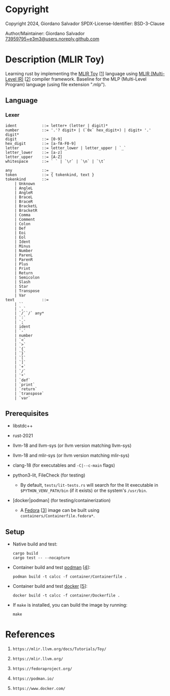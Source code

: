 #  Copyright

Copyright 2024, Giordano Salvador
SPDX-License-Identifier: BSD-3-Clause

Author/Maintainer:  Giordano Salvador <73959795+e3m3@users.noreply.github.com>


#  Description (MLIR Toy)
Learning rust by implementing the [MLIR Toy][1] [[1]] language using
    [MLIR (Multi-Level IR)][2] [[2]] compiler framework.
Baseline for the MLP (Multi-Level Program) language (using file extension ".mlp").

##  Language

### Lexer

```text
ident           ::= letter+ (letter | digit)*
number          ::= '.'? digit+ | (`0x` hex_digit+) | digit+ '.' digit*
digit           ::= [0-9]
hex_digit       ::= [a-fA-F0-9]
letter          ::= letter_lower | letter_upper | `_`
letter_lower    ::= [a-z]
letter_upper    ::= [A-Z]
whitespace      ::= ` ` | `\r` | `\n` | `\t`

any             ::= _
token           ::= { tokenkind, text }
tokenkind       ::=
    | Unknown
    | AngleL
    | AngleR
    | BraceL
    | BraceR
    | BracketL
    | BracketR
    | Comma
    | Comment
    | Colon
    | Def
    | Eoi
    | Eol
    | Ident
    | Minus
    | Number
    | ParenL
    | ParenR
    | Plus
    | Print
    | Return
    | Semicolon
    | Slash
    | Star
    | Transpose
    | Var
text            ::=
    | ``
    | `,`
    | `/``/` any*
    | `:`
    | `;`
    | ident
    | `-`
    | number
    | `<`
    | `>`
    | `{`
    | `}`
    | `[`
    | `]`
    | `+`
    | `/`
    | `*`
    | `def`
    | `print`
    | `return`
    | `transpose`
    | `var`
```

##  Prerequisites

*   libstdc++

*   rust-2021

*   llvm-18 and llvm-sys (or llvm version matching llvm-sys)

*   llvm-18 and mlir-sys (or llvm version matching mlir-sys)

*   clang-18 (for executables and `-C|--c-main` flags)

*   python3-lit, FileCheck (for testing)

    *   By default, `tests/lit-tests.rs` will search for the lit executable in
        `$PYTHON_VENV_PATH/bin` (if it exists) or the system's `/usr/bin`.

*   [docker|podman] (for testing/containerization)

    *   A [Fedora][3] [[3]] image can be built using `containers/Containerfile.fedora*`.

##  Setup

*   Native build and test:
    
    ```shell
    cargo build
    cargo test -- --nocapture
    ```

*   Container build and test [podman][4] [[4]]:

    ```shell
    podman build -t calcc -f container/Containerfile .
    ```

*   Container build and test [docker][5] [[5]]:

    ```shell
    docker build -t calcc -f container/Dockerfile .
    ```

*   If `make` is installed, you can build the image by running:

    ```shell
    make
    ```


#  References

[1]:    https://mlir.llvm.org/docs/Tutorials/Toy/

[2]:    https://mlir.llvm.org/

[3]:    https://fedoraproject.org/

[4]:    https://podman.io/

[5]:    https://www.docker.com/

1.  `https://mlir.llvm.org/docs/Tutorials/Toy/`

1.  `https://mlir.llvm.org/`

1.  `https://fedoraproject.org/`

1.  `https://podman.io/`

1.  `https://www.docker.com/`
